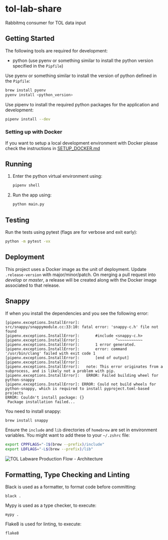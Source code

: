 # tol-lab-share

Rabbitmq consumer for TOL data input

## Getting Started

The following tools are required for development:

- python (use pyenv or something similar to install the python version specified in the `Pipfile`)

Use pyenv or something similar to install the version of python
defined in the `Pipfile`:

```bash
brew install pyenv
pyenv install <python_version>
```

Use pipenv to install the required python packages for the application and development:

```bash
pipenv install --dev
```

### Setting up with Docker

If you want to setup a local development environment with Docker please check
the instructions in [SETUP_DOCKER.md](SETUP_DOCKER.md)

## Running

1. Enter the python virtual environment using:

    ```bash
    pipenv shell
    ```

1. Run the app using:

    ```bash
    python main.py
    ```

## Testing

Run the tests using pytest (flags are for verbose and exit early):

```bash
python -m pytest -vx
```

## Deployment

This project uses a Docker image as the unit of deployment. Update `.release-version` with
major/minor/patch. On merging a pull request into *develop* or *master*, a release will be created
along with the Docker image associated to that release.

## Snappy

If when you install the dependencies and you see the following error:

```stdout
[pipenv.exceptions.InstallError]:       src/snappy/snappymodule.cc:33:10: fatal error: 'snappy-c.h' file not found
[pipenv.exceptions.InstallError]:       #include <snappy-c.h>
[pipenv.exceptions.InstallError]:                ^~~~~~~~~~~~
[pipenv.exceptions.InstallError]:       1 error generated.
[pipenv.exceptions.InstallError]:       error: command '/usr/bin/clang' failed with exit code 1
[pipenv.exceptions.InstallError]:       [end of output]
[pipenv.exceptions.InstallError]:
[pipenv.exceptions.InstallError]:   note: This error originates from a subprocess, and is likely not a problem with pip.
[pipenv.exceptions.InstallError]:   ERROR: Failed building wheel for python-snappy
[pipenv.exceptions.InstallError]: ERROR: Could not build wheels for python-snappy, which is required to install pyproject.toml-based projects
ERROR: Couldn't install package: {}
 Package installation failed...
```

You need to install snappy:

```bash
brew install snappy
```

Ensure the `include` and `lib` directories of `homebrew` are set in environment variables.
You might want to add these to your `~/.zshrc` file:

```bash
export CPPFLAGS="-I$(brew --prefix)/include"
export LDFLAGS="-L$(brew --prefix)/lib"
```

![TOL Labware Production Flow - Architecture](https://github.com/sanger/tol-lab-share/assets/519327/5356846a-6d9b-4b8d-8ffb-af26d0776222)

## Formatting, Type Checking and Linting

Black is used as a formatter, to format code before committing:

    black .

Mypy is used as a type checker, to execute:

    mypy .

Flake8 is used for linting, to execute:

    flake8

